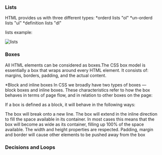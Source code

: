 ### Lists

HTML provides us with three different types:
*orderd lists "ol"
*un-orderd lists "ul"
*definition lists "dl"

lists example:

![lists](https://clarkwp.files.wordpress.com/2013/10/lists_and_nested_lists_in_wordpress.png?w=311)



### Boxes

All HTML elements can be considered as boxes.The CSS box model is essentially a box that wraps around every HTML element. 
It consists of: margins, borders, padding, and the actual content.



*Block and inline boxes
In CSS we broadly have two types of boxes — block boxes and inline boxes. These characteristics refer to how the box behaves in terms of page flow, and in relation to other boxes on the page:

If a box is defined as a block, it will behave in the following ways:

The box will break onto a new line.
The box will extend in the inline direction to fill the space available in its container. In most cases this means that the box will become as wide as its container, filling up 100% of the space available.
The width and height properties are respected.
Padding, margin and border will cause other elements to be pushed away from the box


### Decisions and Loops
